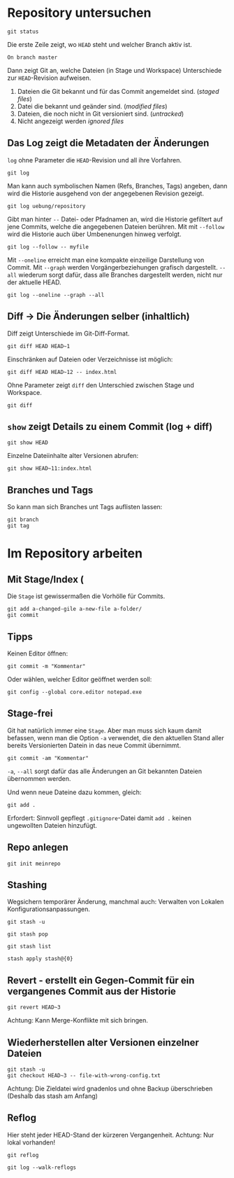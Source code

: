 # Repository untersuchen

    git status
    
Die erste Zeile zeigt, wo `HEAD` steht und welcher Branch aktiv ist. 
    
    On branch master
    
Dann zeigt Git an, welche Dateien (in Stage und Workspace) 
Unterschiede zur `HEAD`-Revision aufweisen.    
    
  1. Dateien die Git bekannt und für das Commit angemeldet sind. (*staged files*)
  2. Datei die bekannt und geänder sind. (*modified files*)
  3. Dateien, die noch nicht in Git versioniert sind. (*untracked*)
  4. Nicht angezeigt werden *ignored files*

## Das Log zeigt die Metadaten der Änderungen

`log` ohne Parameter die `HEAD`-Revision und all ihre Vorfahren.

    git log

Man kann auch symbolischen Namen (Refs, Branches, Tags) angeben,
dann wird die Historie ausgehend von der angegebenen Revision gezeigt.    

    git log uebung/repository
    
Gibt man hinter `--` Datei- oder Pfadnamen an,  wird die Historie
gefiltert auf jene Commits, welche die angegebenen Dateien berühren.
Mit mit `--follow` wird die Historie auch über Umbenenungen hinweg verfolgt.
    
    git log --follow -- myfile
    
Mit `--oneline` erreicht man eine kompakte einzeilige Darstellung von Commit.
Mit `--graph` werden Vorgängerbeziehungen grafisch dargestellt.
`--all` wiederum sorgt dafür, dass alle Branches dargestellt werden,
nicht nur der aktuelle HEAD.
        
    git log --oneline --graph --all

## Diff -> Die Änderungen selber (inhaltlich)

Diff zeigt Unterschiede im Git-Diff-Format.

    git diff HEAD HEAD~1

Einschränken auf Dateien oder Verzeichnisse ist möglich:

    git diff HEAD HEAD~12 -- index.html

Ohne Parameter zeigt `diff` den Unterschied zwischen Stage und Workspace.
    
    git diff 
    

## `show` zeigt Details zu einem Commit (log + diff)

    git show HEAD
    
Einzelne Dateiinhalte alter Versionen abrufen:

    git show HEAD~11:index.html
    
## Branches und Tags

So kann man sich Branches unt Tags auflisten lassen:

    git branch
    git tag

# Im Repository arbeiten

## Mit Stage/Index (

Die `Stage` ist gewissermaßen die Vorhölle für Commits.

    git add a-changed-gile a-new-file a-folder/
    git commit

    
## Tipps

Keinen Editor öffnen:

    git commit -m "Kommentar"
    
Oder wählen, welcher Editor geöffnet werden soll:

    git config --global core.editor notepad.exe
    
## Stage-frei

Git hat natürlich immer eine `Stage`.
Aber man muss sich kaum damit befassen,
wenn man die Option `-a` verwendet, 
die den aktuellen Stand aller bereits Versionierten Datein
in das neue Commit übernimmt.

    git commit -am "Kommentar"
    
 `-a`, `--all` sorgt dafür das alle Änderungen an Git bekannten Dateien übernommen werden.

Und wenn neue Dateine dazu kommen, gleich:

    git add .
    
Erfordert: Sinnvoll gepflegt `.gitignore`-Datei damit `add .` keinen ungewollten Dateien hinzufügt.

## Repo anlegen

    git init meinrepo
    
## Stashing

Wegsichern temporärer Änderung, manchmal auch: 
Verwalten von Lokalen Konfigurationsanpassungen.

    git stash -u
    
    git stash pop
    
    git stash list
        
    stash apply stash@{0}
 
 ## Revert - erstellt ein Gegen-Commit für ein vergangenes Commit aus der Historie
 
    git revert HEAD~3
    
 Achtung: Kann Merge-Konflikte mit sich bringen.
 
 ## Wiederherstellen alter Versionen einzelner Dateien
 
    git stash -u
    git checkout HEAD~3 -- file-with-wrong-config.txt
    
Achtung: Die Zieldatei wird gnadenlos und ohne Backup überschrieben 
(Deshalb das stash am Anfang)
    
 ## Reflog
 
Hier steht jeder HEAD-Stand der kürzeren Vergangenheit. Achtung: Nur lokal vorhanden!
 
    git reflog 
    
    git log --walk-reflogs